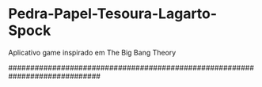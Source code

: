 # Pedra-Papel-Tesoura-Lagarto-Spock
Aplicativo game inspirado em The Big Bang Theory

#############################################################################


